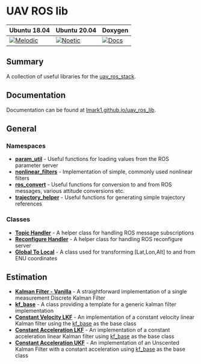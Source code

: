 # UAV ROS lib

| Ubuntu 18.04  | Ubuntu 20.04| Doxygen |
|---------------------------------------------------------------------------------------------------------------------------------|--------------------------------------------------------------------------------------------------------------------------------|--------------------------------------------------------------------------------------------------------------------------------|
 [![Melodic](https://github.com/lmark1/uav_ros_lib/workflows/Melodic/badge.svg)](https://github.com/lmark1/uav_ros_lib/actions) | [![Noetic](https://github.com/lmark1/uav_ros_lib/workflows/Noetic/badge.svg)](https://github.com/lmark1/uav_ros_lib/actions) | [![Docs](https://github.com/lmark1/uav_ros_lib/workflows/Docs/badge.svg)](https://github.com/lmark1/uav_ros_lib/actions) |

## Summary

A collection of useful libraries for the [uav_ros_stack](https://github.com/lmark1/uav_ros_stack).

## Documentation

Documentation can be found at [lmark1.github.io/uav_ros_lib](https://lmark1.github.io/uav_ros_lib/).
## General

### Namespaces
* **[param_util](https://github.com/lmark1/uav_ros_lib/tree/main/include/uav_ros_lib/param_util.hpp)** - Useful functions for loading values from the ROS parameter server
* **[nonlinear_filters](https://github.com/lmark1/uav_ros_lib/tree/main/include/uav_ros_lib/nonlinear_filters.hpp)** - Implementation of simple, commonly used nonlinear filters
* **[ros_convert](https://github.com/lmark1/uav_ros_lib/blob/main/include/uav_ros_lib/ros_convert.hpp)** - Useful functions for conversion to and from ROS messages, various attitude conversions etc.
* **[trajectory_helper](https://github.com/lmark1/uav_ros_lib/tree/main/include/uav_ros_lib/trajectory/trajectory_helper.hpp)** - Useful functions for generating simple trajectory references

### Classes
* **[Topic Handler](https://github.com/lmark1/uav_ros_lib/tree/main/include/uav_ros_lib/topic_handler.hpp)** - A helper class for handling ROS message subscriptions
* **[Reconfigure Handler](https://github.com/lmark1/uav_ros_lib/tree/main/include/uav_ros_lib/reconfigure_handler.hpp)** - A helper class for handling ROS reconfigure server
* **[Global To Local](https://github.com/lmark1/uav_ros_lib/blob/main/include/uav_ros_lib/global_to_local.hpp)** - A class used for transforming [Lat,Lon,Alt] to and from ENU coordinates


## Estimation
* **[Kalman Filter - Vanilla](https://github.com/lmark1/uav_ros_lib/tree/main/include/uav_ros_lib/estimation/kalman_filter_vanilla.hpp)** - A straightforward implementation of a single measurement Discrete Kalman Filter
* **[kf_base](https://github.com/lmark1/uav_ros_lib/tree/main/include/uav_ros_lib/estimation/kf_base.hpp)** - A class providing a template for a generic kalman filter implementation
* **[Constant Velocity LKF](https://github.com/lmark1/uav_ros_lib/tree/main/include/uav_ros_lib/estimation/constant_velocity_lkf.hpp)** - An implementation of a constant velocity linear Kalman filter using the [kf_base](https://github.com/lmark1/uav_ros_lib/tree/main/include/uav_ros_lib/estimation/kf_base.hpp) as the base class
* **[Constant Acceleration LKF](https://github.com/lmark1/uav_ros_lib/tree/main/include/uav_ros_lib/estimation/constant_acceleration_lkf.hpp)** - An implementation of a constant acceleration linear Kalman filter using [kf_base](https://github.com/lmark1/uav_ros_lib/tree/main/include/uav_ros_lib/estimation/kf_base.hpp) as the base class
* **[Constant Acceleration UKF](https://github.com/lmark1/uav_ros_lib/tree/main/include/uav_ros_lib/estimation/constant_acceleration_ukf.hpp)** - An implementation of an Unscented Kalman Filter with a constant acceleration using [kf_base](https://github.com/lmark1/uav_ros_lib/tree/main/include/uav_ros_lib/estimation/kf_base.hpp) as the base class
